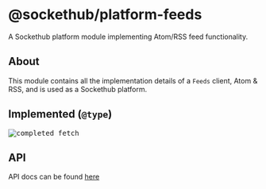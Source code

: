 # @sockethub/platform-feeds

A Sockethub platform module implementing Atom/RSS feed functionality.

## About

This module contains all the implementation details of a `Feeds` client, Atom & RSS, and is
used as a Sockethub platform.

## Implemented (`@type`)

<kbd>![completed](http://sockethub.org/res/img/checkmark.png) fetch</kbd>

## API

API docs can be found [here](API.md)
